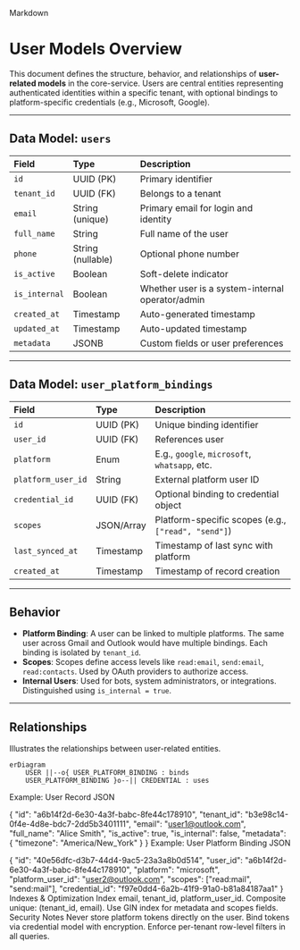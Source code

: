 Markdown

# User Models Overview

This document defines the structure, behavior, and relationships of **user-related models** in the core-service. Users are central entities representing authenticated identities within a specific tenant, with optional bindings to platform-specific credentials (e.g., Microsoft, Google).

---

## Data Model: `users`

| Field         | Type                   | Description                                    |
| :------------ | :--------------------- | :--------------------------------------------- |
| `id`          | UUID (PK)              | Primary identifier                             |
| `tenant_id`   | UUID (FK)              | Belongs to a tenant                            |
| `email`       | String (unique)        | Primary email for login and identity           |
| `full_name`   | String                 | Full name of the user                          |
| `phone`       | String (nullable)      | Optional phone number                          |
| `is_active`   | Boolean                | Soft-delete indicator                          |
| `is_internal` | Boolean                | Whether user is a system-internal operator/admin |
| `created_at`  | Timestamp              | Auto-generated timestamp                       |
| `updated_at`  | Timestamp              | Auto-updated timestamp                         |
| `metadata`    | JSONB                  | Custom fields or user preferences              |

---

## Data Model: `user_platform_bindings`

| Field              | Type                 | Description                                      |
| :----------------- | :------------------- | :----------------------------------------------- |
| `id`               | UUID (PK)            | Unique binding identifier                        |
| `user_id`          | UUID (FK)            | References user                                  |
| `platform`         | Enum                 | E.g., `google`, `microsoft`, `whatsapp`, etc.  |
| `platform_user_id` | String               | External platform user ID                        |
| `credential_id`    | UUID (FK)            | Optional binding to credential object            |
| `scopes`           | JSON/Array           | Platform-specific scopes (e.g., `["read", "send"]`) |
| `last_synced_at`   | Timestamp            | Timestamp of last sync with platform             |
| `created_at`       | Timestamp            | Timestamp of record creation                     |

---

## Behavior

* **Platform Binding**: A user can be linked to multiple platforms. The same user across Gmail and Outlook would have multiple bindings. Each binding is isolated by `tenant_id`.
* **Scopes**: Scopes define access levels like `read:email`, `send:email`, `read:contacts`. Used by OAuth providers to authorize access.
* **Internal Users**: Used for bots, system administrators, or integrations. Distinguished using `is_internal = true`.

---

## Relationships

Illustrates the relationships between user-related entities.

```mermaid
erDiagram
    USER ||--o{ USER_PLATFORM_BINDING : binds
    USER_PLATFORM_BINDING }o--|| CREDENTIAL : uses
```    
Example: User Record
JSON

{
  "id": "a6b14f2d-6e30-4a3f-babc-8fe44c178910",
  "tenant_id": "b3e98c14-0f4e-4d8e-bdc7-2dd5b3401111",
  "email": "user1@outlook.com",
  "full_name": "Alice Smith",
  "is_active": true,
  "is_internal": false,
  "metadata": {
    "timezone": "America/New_York"
  }
}
Example: User Platform Binding
JSON

{
  "id": "40e56dfc-d3b7-44d4-9ac5-23a3a8b0d514",
  "user_id": "a6b14f2d-6e30-4a3f-babc-8fe44c178910",
  "platform": "microsoft",
  "platform_user_id": "user2@outlook.com",
  "scopes": ["read:mail", "send:mail"],
  "credential_id": "f97e0dd4-6a2b-41f9-91a0-b81a84187aa1"
}
Indexes & Optimization
Index email, tenant_id, platform_user_id.
Composite unique: (tenant_id, email).
Use GIN index for metadata and scopes fields.
Security Notes
Never store platform tokens directly on the user.
Bind tokens via credential model with encryption.
Enforce per-tenant row-level filters in all queries.
